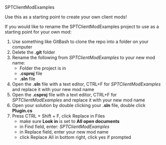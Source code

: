 SPTClientModExamples

Use this as a starting point to create your own client mods!



If you would like to rename the SPTClientModExamples project to use as a starting point for your own mod:

1. Use something like GitBash to clone the repo into a folder on your computer
2. Delete the **.git** folder
3. Rename the following from _SPTClientModExamples_ to your new mod name:
    * Folder the project is in
    * **.csproj** file
    * **.sln** file
4. Open the **.sln** file with a text editor, CTRL+F for _SPTClientModExamples_ and replace it with your new mod name
5. Open the **.csproj** file with a text editor, CTRL+F for _SPTClientModExamples_ and replace it with your new mod name
6. Open your solution by double clicking your **.sln** file, double click **Plugin.cs**
7. Press CTRL + Shift + F, click Replace in Files
    * make sure **Look in** is set to **All open documents**
    * in Find field, enter: _SPTClientModExamples_
    * in Replace field, enter your new mod name
    * click Replace All in bottom right, click yes if prompted
